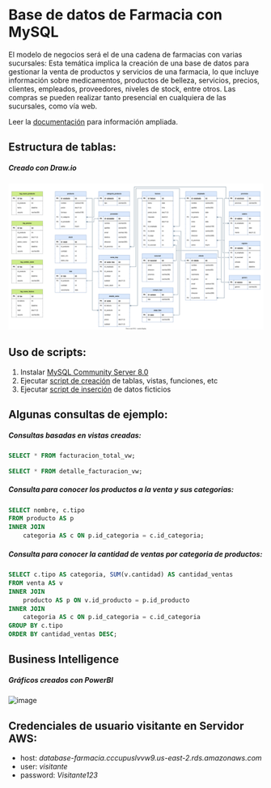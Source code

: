 # Base de datos de Farmacia con MySQL

El modelo de negocios será el de una cadena de farmacias con varias sucursales:
Esta temática implica la creación de una base de datos para gestionar la venta de productos y servicios de una farmacia, lo que incluye información sobre medicamentos, productos de belleza, servicios, precios, clientes, empleados, proveedores, niveles de stock, entre otros. Las compras se pueden realizar tanto presencial en cualquiera de las sucursales, como vía web.

Leer la [documentación](https://github.com/joseorozco84/farmacia/blob/main/Documentacion/Documentacion.pdf) para información ampliada.

## Estructura de tablas:
##### Creado con Draw.io
![image](https://github.com/joseorozco84/farmacia/blob/main/Documentacion/DER%20Esquematico%20Farmacia.svg)


## Uso de scripts:
1. Instalar [MySQL Community Server 8.0](https://dev.mysql.com/downloads/mysql/)
2. Ejecutar [script de creación](https://github.com/joseorozco84/farmacia/blob/main/Scripts%20Mysql%20DB/Script%20creacion%20DB.sql) de tablas, vistas, funciones, etc
3. Ejecutar [script de inserción](https://github.com/joseorozco84/farmacia/blob/main/Scripts%20Mysql%20DB/Script%20insercion%20Datos.sql) de datos ficticios

## Algunas consultas de ejemplo:

##### Consultas basadas en vistas creadas:
```sql
SELECT * FROM facturacion_total_vw;
```
```sql
SELECT * FROM detalle_facturacion_vw;
```
##### Consulta para conocer los productos a la venta y sus categorias:
```sql
SELECT nombre, c.tipo
FROM producto AS p
INNER JOIN
    categoria AS c ON p.id_categoria = c.id_categoria;
```
##### Consulta para conocer la cantidad de ventas por categoria de productos:
```sql
SELECT c.tipo AS categoria, SUM(v.cantidad) AS cantidad_ventas
FROM venta AS v
INNER JOIN
    producto AS p ON v.id_producto = p.id_producto
INNER JOIN
    categoria AS c ON p.id_categoria = c.id_categoria
GROUP BY c.tipo
ORDER BY cantidad_ventas DESC;	
 ```


## Business Intelligence
##### Gráficos creados con PowerBI
![image](https://github.com/joseorozco84/farmacia/assets/81333025/5a088a16-ea42-4184-963c-0766f5c8c6c4)



## Credenciales de usuario visitante en Servidor AWS:
- host: *database-farmacia.cccupuslvvw9.us-east-2.rds.amazonaws.com*
- user: *visitante*
- password: *Visitante123*
